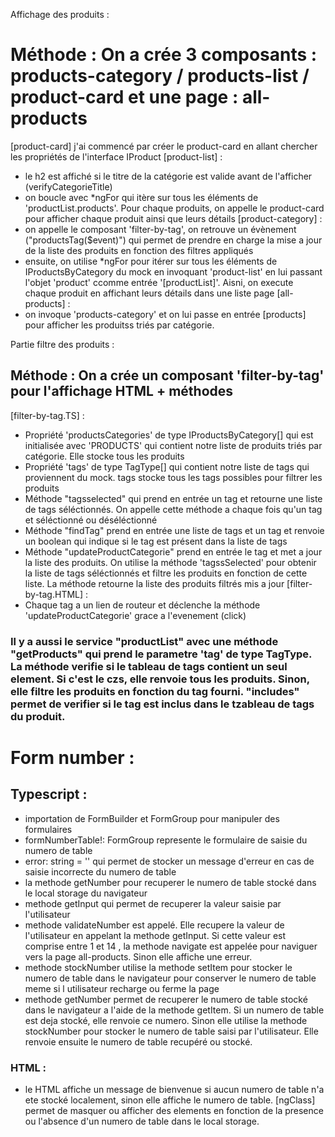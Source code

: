 Affichage des produits : 
# Méthode : On a crée 3 composants : products-category / products-list / product-card et une page : all-products 
[product-card] j'ai commencé par créer le product-card en allant chercher les propriétés de l'interface IProduct
[product-list] :
- le h2 est affiché si le titre de la catégorie est valide avant de l'afficher (verifyCategorieTitle)
- on boucle avec *ngFor qui itère sur tous les éléments de 'productList.products'. Pour chaque produits, on appelle le product-card pour afficher chaque produit ainsi que leurs détails
[product-category] : 
- on appelle le composant 'filter-by-tag', on retrouve un évènement ("productsTag($event)") qui permet de prendre en charge la mise a jour de la liste des produits en fonction des filtres appliqués 
- ensuite, on utilise *ngFor pour itérer sur tous les éléments de IProductsByCategory du mock en invoquant 'product-list' en lui passant l'objet 'product' ccomme entrée '[productList]'. Aisni, on execute chaque produit en affichant leurs détails dans une liste
page [all-products] :
- on invoque 'products-category' et on lui passe en entrée [products] pour afficher les produitss triés par catégorie.  

Partie filtre des produits : 
## Méthode : On a crée un composant 'filter-by-tag' pour l'affichage HTML + méthodes 
[filter-by-tag.TS] : 
- Propriété 'productsCategories' de type IProductsByCategory[] qui est initialisée avec 'PRODUCTS' qui contient notre liste de produits triés par catégorie. Elle stocke tous les produits 
- Propriété 'tags' de type TagType[] qui contient notre liste de tags qui proviennent du mock. tags stocke tous les tags possibles pour filtrer les produits
- Méthode "tagsselected" qui prend en entrée un tag et retourne une liste de tags séléctionnés. On appelle cette méthode a chaque fois qu'un tag et séléctionné ou déséléctionné 
- Méthode "findTag" prend en entrée une liste de tags et un tag et renvoie un boolean qui indique si le tag est présent dans la liste de tags 
- Méthode "updateProductCategorie" prend en entrée le tag et met a jour la liste des produits. On utilise la méthode 'tagssSelected' pour obtenir la liste de tags séléctionnés et filtre les produits en fonction de cette liste. La méthode retourne la liste des produits filtrés mis a jour
[filter-by-tag.HTML] : 
- Chaque tag a un lien de routeur et déclenche la méthode 'updateProductCategorie' grace a l'evenement (click) 

### Il y a aussi le service "productList" avec une méthode "getProducts" qui prend le parametre 'tag' de type TagType. La méthode verifie si le tableau de tags contient un seul element. Si c'est le czs, elle renvoie tous les produits. Sinon, elle filtre les produits en fonction du tag fourni. "includes" permet de verifier si le tag est inclus dans le tzableau de tags du produit. 

# Form number : 
## Typescript : 
- importation de FormBuilder et FormGroup pour manipuler des formulaires 
- formNumberTable!: FormGroup represente le formulaire de saisie du numero de table 
- error: string = '' qui permet de stocker un message d'erreur en cas de saisie incorrecte du numero de table 
- la methode getNumber pour recuperer le numero de table stocké dans le local storage du navigateur 
- methode getInput qui permet de recuperer la valeur saisie par l'utilisateur 
- methode validateNumber est appelé. Elle recupere la valeur de l'utilisateur en appelant la methode getInput. Si cette valeur est comprise entre 1 et 14 , la methode navigate est appelée pour naviguer vers la page all-products. Sinon elle affiche une erreur. 
- methode stockNumber utilise la methode setItem pour stocker le numero de table dans le navigateur pour conserver le numero de table meme si l utilisateur recharge ou ferme la page
- methode getNumber permet de recuperer le numero de table stocké dans le navigateur a l'aide de la methode getItem. Si un numero de table est deja stocké, elle renvoie ce numero. Sinon elle utilise la methode stockNumber pour stocker le numero de table saisi par l'utilisateur. Elle renvoie ensuite le numero de table recupéré ou stocké. 

### HTML : 
- le HTML affiche un message de bienvenue si aucun numero de table n'a ete stocké localement, sinon elle affiche le numero de table. [ngClass] permet de masquer ou afficher des elements en fonction de la presence ou l'absence d'un numero de table dans le local storage. 
